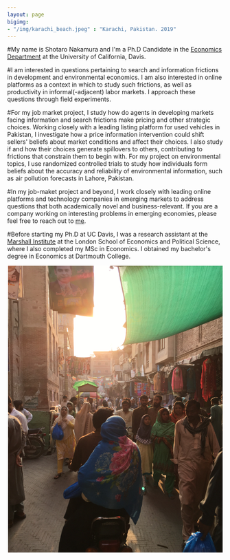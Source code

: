 ```yaml
---
layout: page
bigimg: 
- "/img/karachi_beach.jpeg" : "Karachi, Pakistan. 2019"
---
```


#My name is Shotaro Nakamura and I'm a Ph.D Candidate in the [Economics Department](https://economics.ucdavis.edu/) at the University of California, Davis.

#I am interested in questions pertaining to search and information frictions in development and environmental economics. I am also interested in online platforms as a context in which to study such frictions, as well as productivity in informal(-adjacent) labor markets. I approach these questions through field experiments.

#For my job market project, I study how do agents in developing markets facing information and search frictions make pricing and other strategic choices. Working closely with a leading listing platform for used vehicles in Pakistan, I investigate how a price information intervention could shift sellers' beliefs about market conditions and affect their choices. I also study if and how their choices generate spillovers to others, contributing to frictions that constrain them to begin with. For my project on environmental topics, I use randomized controlled trials to study how individuals form beliefs about the accuracy and reliability of environmental information, such as air pollution forecasts in Lahore, Pakistan. 

#In my job-maket project and beyond, I work closely with leading online platforms and technology companies in emerging markets to address questions that both academically novel and business-relevant. If you are a company working on interesting problems in emerging economies, please feel free to reach out to [me](mailto:snnakamura@ucdavis.edu).

#Before starting my Ph.D at UC Davis, I was a research assistant at the [Marshall Institute](https://www.lse.ac.uk/marshall-institute) at the London School of Economics and Political Science, where I also completed my MSc in Economics. I obtained my bachelor's degree in Economics at Dartmouth College.

<center>
<img src="/img/lahore_oldtown.jpeg" length="500" width="500">
<center>
